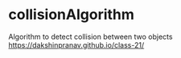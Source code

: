 # collisionAlgorithm
Algorithm to detect collision between two objects
https://dakshinpranav.github.io/class-21/
